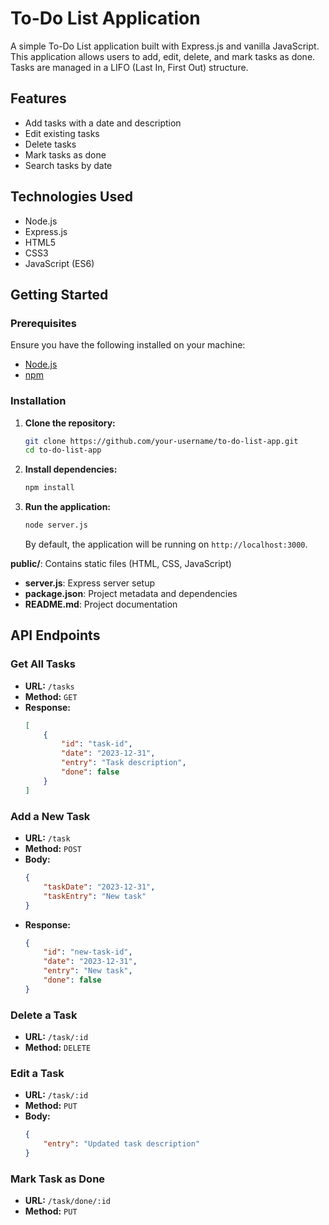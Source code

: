 # To-Do List Application

A simple To-Do List application built with Express.js and vanilla JavaScript. This application allows users to add, edit, delete, and mark tasks as done. Tasks are managed in a LIFO (Last In, First Out) structure.

## Features

- Add tasks with a date and description
- Edit existing tasks
- Delete tasks
- Mark tasks as done
- Search tasks by date

## Technologies Used

- Node.js
- Express.js
- HTML5
- CSS3
- JavaScript (ES6)

## Getting Started

### Prerequisites

Ensure you have the following installed on your machine:

- [Node.js](https://nodejs.org/)
- [npm](https://www.npmjs.com/)

### Installation

1. **Clone the repository:**

    ```bash
    git clone https://github.com/your-username/to-do-list-app.git
    cd to-do-list-app
    ```

2. **Install dependencies:**

    ```bash
    npm install
    ```

3. **Run the application:**

    ```bash
    node server.js
    ```

    By default, the application will be running on `http://localhost:3000`.


**public/**: Contains static files (HTML, CSS, JavaScript)
- **server.js**: Express server setup
- **package.json**: Project metadata and dependencies
- **README.md**: Project documentation

## API Endpoints

### Get All Tasks

- **URL:** `/tasks`
- **Method:** `GET`
- **Response:**
    ```json
    [
        {
            "id": "task-id",
            "date": "2023-12-31",
            "entry": "Task description",
            "done": false
        }
    ]
    ```

### Add a New Task

- **URL:** `/task`
- **Method:** `POST`
- **Body:**
    ```json
    {
        "taskDate": "2023-12-31",
        "taskEntry": "New task"
    }
    ```
- **Response:**
    ```json
    {
        "id": "new-task-id",
        "date": "2023-12-31",
        "entry": "New task",
        "done": false
    }
    ```

### Delete a Task

- **URL:** `/task/:id`
- **Method:** `DELETE`

### Edit a Task

- **URL:** `/task/:id`
- **Method:** `PUT`
- **Body:**
    ```json
    {
        "entry": "Updated task description"
    }
    ```
### Mark Task as Done

- **URL:** `/task/done/:id`
- **Method:** `PUT`
